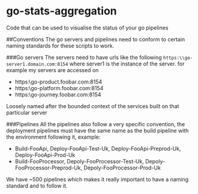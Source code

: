 # go-stats-aggregation
Code that can be used to visualise the status of your go pipelines 

##Conventions
The go servers and pipelines need to conform to certain naming standards for these scripts to work.

###Go servers
The servers need to have urls like the following `https:\\go-server1.domain.com:8154` where server1 is the instance of the server.
for example my servers are accessed on
* https:\\go-product.foobar.com:8154
* https:\\go-platform.foobar.com:8154
* https:\\go-journey.foobar.com:8154

Loosely named after the bounded context of the services built on that particular server

###Pipelines
All the pipelines also follow a very specific convention, the deployment pipelines must have the same name as the build pipeline with the environment following it, example:
* Build-FooApi, Deploy-FooApi-Test-Uk, Deploy-FooApi-Preprod-Uk, Deploy-FooApi-Prod-Uk
* Build-FooProcessor, Depoly-FooProcessor-Test-Uk, Depoly-FooProcessor-Preprod-Uk, Depoly-FooProcessor-Prod-Uk

We have ~500 pipelines which makes it really important to have a naming standard and to follow it.

